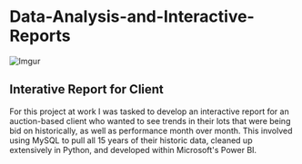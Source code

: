 # Data-Analysis-and-Interactive-Reports


![Imgur](https://i.imgur.com/f8jUS3m.jpg)

## Interative Report for Client

For this project at work I was tasked to develop an interactive report for an auction-based client who wanted to see trends in their lots that were being bid on historically, as well as performance month over month. This involved using MySQL to pull all 15 years of their historic data, cleaned up extensively in Python, and developed within Microsoft's Power BI.
